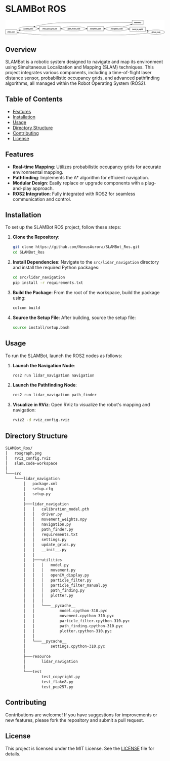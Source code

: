 
# SLAMBot ROS

![SLAMBot](rosgraph.png)

## Overview

SLAMBot is a robotic system designed to navigate and map its environment using Simultaneous Localization and Mapping (SLAM) techniques. This project integrates various components, including a time-of-flight laser distance sensor, probabilistic occupancy grids, and advanced pathfinding algorithms, all managed within the Robot Operating System (ROS2).

## Table of Contents

- [Features](#features)
- [Installation](#installation)
- [Usage](#usage)
- [Directory Structure](#directory-structure)
- [Contributing](#contributing)
- [License](#license)

## Features

- **Real-time Mapping**: Utilizes probabilistic occupancy grids for accurate environmental mapping.
- **Pathfinding**: Implements the A* algorithm for efficient navigation.
- **Modular Design**: Easily replace or upgrade components with a plug-and-play approach.
- **ROS2 Integration**: Fully integrated with ROS2 for seamless communication and control.

## Installation

To set up the SLAMBot ROS project, follow these steps:

1. **Clone the Repository**:
   ```bash
   git clone https://github.com/NexusAurora/SLAMBot_Ros.git
   cd SLAMBot_Ros
   ```

2. **Install Dependencies**:
   Navigate to the `src/lidar_navigation` directory and install the required Python packages:
   ```bash
   cd src/lidar_navigation
   pip install -r requirements.txt
   ```

3. **Build the Package**:
   From the root of the workspace, build the package using:
   ```bash
   colcon build
   ```

4. **Source the Setup File**:
   After building, source the setup file:
   ```bash
   source install/setup.bash
   ```

## Usage

To run the SLAMBot, launch the ROS2 nodes as follows:

1. **Launch the Navigation Node**:
   ```bash
   ros2 run lidar_navigation navigation
   ```

2. **Launch the Pathfinding Node**:
   ```bash
   ros2 run lidar_navigation path_finder
   ```

3. **Visualize in RViz**:
   Open RViz to visualize the robot's mapping and navigation:
   ```bash
   rviz2 -d rviz_config.rviz
   ```

## Directory Structure

```
SLAMBot_Ros/
│   rosgraph.png
│   rviz_config.rviz
│   slam.code-workspace
│
└───src
    └───lidar_navigation
        │   package.xml
        │   setup.cfg
        │   setup.py
        │
        ├───lidar_navigation
        │   │   calibration_model.pth
        │   │   driver.py
        │   │   movement_weights.npy
        │   │   navigation.py
        │   │   path_finder.py
        │   │   requirements.txt
        │   │   settings.py
        │   │   update_grids.py
        │   │   __init__.py
        │   │
        │   ├───utilities
        │   │   │   model.py
        │   │   │   movement.py
        │   │   │   openCV_display.py
        │   │   │   particle_filter.py
        │   │   │   particle_filter_manual.py
        │   │   │   path_finding.py
        │   │   │   plotter.py
        │   │   │
        │   │   └───__pycache__
        │   │           model.cpython-310.pyc
        │   │           movement.cpython-310.pyc
        │   │           particle_filter.cpython-310.pyc
        │   │           path_finding.cpython-310.pyc
        │   │           plotter.cpython-310.pyc
        │   │
        │   └───__pycache__
        │           settings.cpython-310.pyc
        │
        ├───resource
        │       lidar_navigation
        │
        └───test
                test_copyright.py
                test_flake8.py
                test_pep257.py
```

## Contributing

Contributions are welcome! If you have suggestions for improvements or new features, please fork the repository and submit a pull request.

## License

This project is licensed under the MIT License. See the [LICENSE](LICENSE) file for details.
